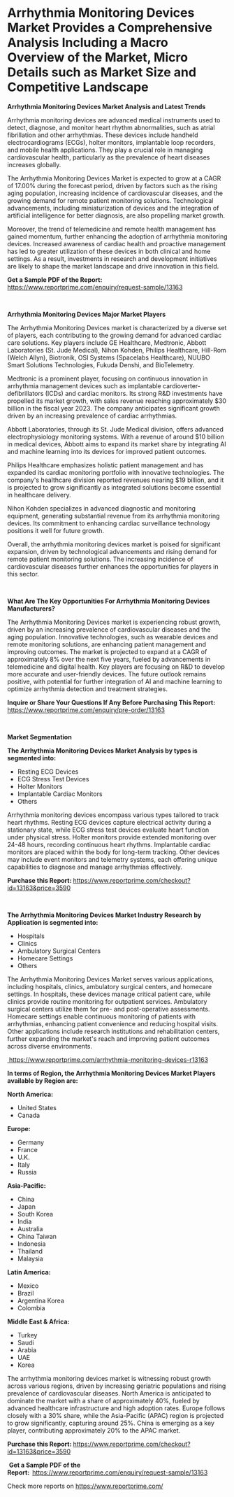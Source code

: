 <p><h1>Arrhythmia Monitoring Devices Market Provides a Comprehensive Analysis Including a Macro Overview of the Market, Micro Details such as Market Size and Competitive Landscape</h1></p><p><strong>Arrhythmia Monitoring Devices Market Analysis and Latest Trends</strong></p>
<p><p>Arrhythmia monitoring devices are advanced medical instruments used to detect, diagnose, and monitor heart rhythm abnormalities, such as atrial fibrillation and other arrhythmias. These devices include handheld electrocardiograms (ECGs), holter monitors, implantable loop recorders, and mobile health applications. They play a crucial role in managing cardiovascular health, particularly as the prevalence of heart diseases increases globally.</p><p>The Arrhythmia Monitoring Devices Market is expected to grow at a CAGR of 17.00% during the forecast period, driven by factors such as the rising aging population, increasing incidence of cardiovascular diseases, and the growing demand for remote patient monitoring solutions. Technological advancements, including miniaturization of devices and the integration of artificial intelligence for better diagnosis, are also propelling market growth. </p><p>Moreover, the trend of telemedicine and remote health management has gained momentum, further enhancing the adoption of arrhythmia monitoring devices. Increased awareness of cardiac health and proactive management has led to greater utilization of these devices in both clinical and home settings. As a result, investments in research and development initiatives are likely to shape the market landscape and drive innovation in this field.</p></p>
<p><strong>Get a Sample PDF of the Report:&nbsp;</strong> <a href="https://www.reportprime.com/enquiry/request-sample/13163?utm_campaign=2111&utm_medium=2&utm_source=Github&utm_content=ia&utm_term=19032025&utm_id=arrhythmia-monitoring-devices">https://www.reportprime.com/enquiry/request-sample/13163</a></p>
<p>&nbsp;</p>
<p><strong>Arrhythmia Monitoring Devices Major Market Players</strong></p>
<p><p>The Arrhythmia Monitoring Devices market is characterized by a diverse set of players, each contributing to the growing demand for advanced cardiac care solutions. Key players include GE Healthcare, Medtronic, Abbott Laboratories (St. Jude Medical), Nihon Kohden, Philips Healthcare, Hill-Rom (Welch Allyn), Biotronik, OSI Systems (Spacelabs Healthcare), NUUBO Smart Solutions Technologies, Fukuda Denshi, and BioTelemetry.</p><p>Medtronic is a prominent player, focusing on continuous innovation in arrhythmia management devices such as implantable cardioverter-defibrillators (ICDs) and cardiac monitors. Its strong R&D investments have propelled its market growth, with sales revenue reaching approximately $30 billion in the fiscal year 2023. The company anticipates significant growth driven by an increasing prevalence of cardiac arrhythmias.</p><p>Abbott Laboratories, through its St. Jude Medical division, offers advanced electrophysiology monitoring systems. With a revenue of around $10 billion in medical devices, Abbott aims to expand its market share by integrating AI and machine learning into its devices for improved patient outcomes. </p><p>Philips Healthcare emphasizes holistic patient management and has expanded its cardiac monitoring portfolio with innovative technologies. The company's healthcare division reported revenues nearing $19 billion, and it is projected to grow significantly as integrated solutions become essential in healthcare delivery.</p><p>Nihon Kohden specializes in advanced diagnostic and monitoring equipment, generating substantial revenue from its arrhythmia monitoring devices. Its commitment to enhancing cardiac surveillance technology positions it well for future growth.</p><p>Overall, the arrhythmia monitoring devices market is poised for significant expansion, driven by technological advancements and rising demand for remote patient monitoring solutions. The increasing incidence of cardiovascular diseases further enhances the opportunities for players in this sector.</p></p>
<p>&nbsp;</p>
<p><strong>What Are The Key Opportunities For Arrhythmia Monitoring Devices Manufacturers?</strong></p>
<p><p>The Arrhythmia Monitoring Devices market is experiencing robust growth, driven by an increasing prevalence of cardiovascular diseases and the aging population. Innovative technologies, such as wearable devices and remote monitoring solutions, are enhancing patient management and improving outcomes. The market is projected to expand at a CAGR of approximately 8% over the next five years, fueled by advancements in telemedicine and digital health. Key players are focusing on R&D to develop more accurate and user-friendly devices. The future outlook remains positive, with potential for further integration of AI and machine learning to optimize arrhythmia detection and treatment strategies.</p></p>
<p><strong>Inquire or Share Your Questions If Any Before Purchasing This Report:</strong> <a href="https://www.reportprime.com/enquiry/pre-order/13163?utm_campaign=2111&utm_medium=2&utm_source=Github&utm_content=ia&utm_term=19032025&utm_id=arrhythmia-monitoring-devices">https://www.reportprime.com/enquiry/pre-order/13163</a></p>
<p>&nbsp;</p>
<p><strong>Market Segmentation</strong></p>
<p><strong>The Arrhythmia Monitoring Devices Market Analysis by types is segmented into:</strong></p>
<p><ul><li>Resting ECG Devices</li><li>ECG Stress Test Devices</li><li>Holter Monitors</li><li>Implantable Cardiac Monitors</li><li>Others</li></ul></p>
<p><p>Arrhythmia monitoring devices encompass various types tailored to track heart rhythms. Resting ECG devices capture electrical activity during a stationary state, while ECG stress test devices evaluate heart function under physical stress. Holter monitors provide extended monitoring over 24-48 hours, recording continuous heart rhythms. Implantable cardiac monitors are placed within the body for long-term tracking. Other devices may include event monitors and telemetry systems, each offering unique capabilities to diagnose and manage arrhythmias effectively.</p></p>
<p><strong>Purchase this Report:&nbsp;</strong><a href="https://www.reportprime.com/checkout?id=13163&price=3590&utm_campaign=2111&utm_medium=2&utm_source=Github&utm_content=ia&utm_term=19032025&utm_id=arrhythmia-monitoring-devices">https://www.reportprime.com/checkout?id=13163&price=3590</a></p>
<p>&nbsp;</p>
<p><strong>The Arrhythmia Monitoring Devices Market Industry Research by Application is segmented into:</strong></p>
<p><ul><li>Hospitals</li><li>Clinics</li><li>Ambulatory Surgical Centers</li><li>Homecare Settings</li><li>Others</li></ul></p>
<p><p>The Arrhythmia Monitoring Devices Market serves various applications, including hospitals, clinics, ambulatory surgical centers, and homecare settings. In hospitals, these devices manage critical patient care, while clinics provide routine monitoring for outpatient services. Ambulatory surgical centers utilize them for pre- and post-operative assessments. Homecare settings enable continuous monitoring of patients with arrhythmias, enhancing patient convenience and reducing hospital visits. Other applications include research institutions and rehabilitation centers, further expanding the market's reach and improving patient outcomes across diverse environments.</p></p>
<p><a href="https://www.reportprime.com/arrhythmia-monitoring-devices-r13163?utm_campaign=2111&utm_medium=2&utm_source=Github&utm_content=ia&utm_term=19032025&utm_id=arrhythmia-monitoring-devices">&nbsp;https://www.reportprime.com/arrhythmia-monitoring-devices-r13163</a></p>
<p><strong>In terms of Region, the Arrhythmia Monitoring Devices Market Players available by Region are:</strong></p>
<p>
    <p> <strong> North America: </strong>
        <ul>
            <li>United States</li>
            <li>Canada</li>
        </ul>
        </p> 
    <p> <strong> Europe: </strong>
        <ul>
            <li>Germany</li>
            <li>France</li>
            <li>U.K.</li>
            <li>Italy</li>
            <li>Russia</li>
        </ul>
        </p> 
    <p> <strong> Asia-Pacific: </strong>
        <ul>
            <li>China</li>
            <li>Japan</li>
            <li>South Korea</li>
            <li>India</li>
            <li>Australia</li>
            <li>China Taiwan</li>
            <li>Indonesia</li>
            <li>Thailand</li>
            <li>Malaysia</li>
        </ul>
        </p> 
    <p> <strong> Latin America: </strong>
        <ul>
            <li>Mexico</li>
            <li>Brazil</li>
            <li>Argentina Korea</li>
            <li>Colombia</li>
        </ul>
        </p> 
    <p> <strong> Middle East & Africa: </strong>
        <ul>
            <li>Turkey</li>
            <li>Saudi</li>
            <li>Arabia</li>
            <li>UAE</li>
            <li>Korea</li>
        </ul>
    </p>
    </p>
<p><p>The arrhythmia monitoring devices market is witnessing robust growth across various regions, driven by increasing geriatric populations and rising prevalence of cardiovascular diseases. North America is anticipated to dominate the market with a share of approximately 40%, fueled by advanced healthcare infrastructure and high adoption rates. Europe follows closely with a 30% share, while the Asia-Pacific (APAC) region is projected to grow significantly, capturing around 25%. China is emerging as a key player, contributing approximately 20% to the APAC market.</p></p>
<p><strong>Purchase this Report: </strong><a href="https://www.reportprime.com/checkout?id=13163&price=3590&utm_campaign=2111&utm_medium=2&utm_source=Github&utm_content=ia&utm_term=19032025&utm_id=arrhythmia-monitoring-devices">https://www.reportprime.com/checkout?id=13163&price=3590</a></p>
<p>&nbsp;<strong>Get a Sample PDF of the Report:&nbsp;&nbsp;</strong><a href="https://www.reportprime.com/enquiry/request-sample/13163?utm_campaign=2111&utm_medium=2&utm_source=Github&utm_content=ia&utm_term=19032025&utm_id=arrhythmia-monitoring-devices">https://www.reportprime.com/enquiry/request-sample/13163</a></p>
<p><strong></strong></p>
<p>Check more reports on <a href="https://www.reportprime.com/?utm_campaign=2111&utm_medium=2&utm_source=Github&utm_content=ia&utm_term=19032025&utm_id=arrhythmia-monitoring-devices">https://www.reportprime.com/</a></p>